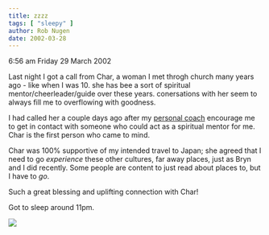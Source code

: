```yaml
---
title: zzzz
tags: [ "sleepy" ]
author: Rob Nugen
date: 2002-03-28
---
```


<p class=date>6:56 am Friday 29 March 2002</p>

<p>Last night I got a call from Char, a woman I met
throgh church many years ago - like when I was 10. 
she has bee a sort of spiritual
mentor/cheerleader/guide over these years. 
conersations with her seem to always fill me to
overflowing with goodness.</p>

<p>I had called her a couple days ago after my <a
href='https://www.thewealthsource.com'>personal
coach</a> encourage me to get in contact with someone
who could act as a spiritual mentor for me.   Char is
the first person who came to mind.</p>

<p>Char was 100% supportive of my intended travel to
Japan; she agreed that I need to go
<em>experience</em> these other cultures, far away
places, just as Bryn and I did recently.   Some people
are content to just read about places to, but I have
to <em>go</em>.</p>

<p>Such a great blessing and uplifting connection with
Char!</p>

<p>Got to sleep around 11pm.</p>

<p><img src="/images/rob/wL-ROB.gif"/></p>
